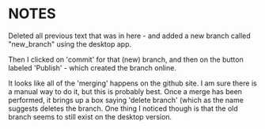 # NOTES

Deleted all previous text that was in here - and added a new branch called "new_branch" using the desktop app.

Then I clicked on 'commit' for that (new) branch, and then on the button labeled 'Publish' - which created the branch online.

It looks like all of the 'merging' happens on the github site.  I am sure there is a manual way to do it, but this is probably best.  Once a merge has been performed, it brings up a box saying 'delete branch' (which as the name suggests deletes the branch.  One thing I noticed though is that the old branch seems to still exist on the desktop version.